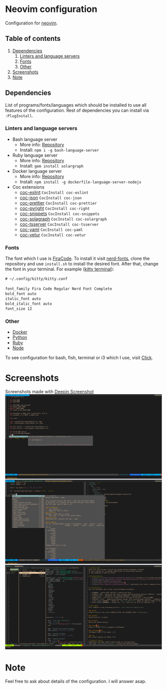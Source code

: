 # Neovim configuration

Configuration for [neovim](https://neovim.io/).

## Table of contents

1. [Dependencies](#dependencies)
    1. [Linters and language servers](#linters-and-language-servers)
    2. [Fonts](#fonts)
    3. [Other](#other)
2. [Screenshots](#screenshots)
3. [Note](#note)

## Dependencies

List of programs/fonts/languages which should be installed to use all features of the configuration. Rest of dependencies you can install via `:PlugInstall`.

### Linters and language servers

- Bash language server
  - More info: [Repository](https://github.com/mads-hartmann/bash-language-server)
  - Install: `npm i -g bash-language-server`
- Ruby language server
  - More info: [Repository](https://github.com/castwide/solargraph)
  - Install: `gem install solargraph`
- Docker language server
  - More info: [Repository](https://github.com/rcjsuen/dockerfile-language-server-nodejs)
  - Install: `npm install -g dockerfile-language-server-nodejs`
- Coc extensions
  - [coc-eslint](https://github.com/neoclide/coc-eslint) `CocInstall coc-eslint`
  - [coc-json](https://github.com/neoclide/coc-json) `CocInstall coc-json`
  - [coc-prettier](https://github.com/neoclide/coc-prettier) `CocInstall coc-prettier`
  - [coc-pyright](https://github.com/fannheyward/coc-pyright) `CocInstall coc-right`
  - [coc-snippets](https://github.com/neoclide/coc-snippets) `CocInstall coc-snippets`
  - [coc-solagraph](https://github.com/neoclide/coc-solagraph) `CocInstall coc-solargraph`
  - [coc-tsserver](https://github.com/neoclide/coc-tsserver) `CocInstall coc-tsserver`
  - [coc-yaml](https://github.com/neoclide/coc-yaml) `CocInstall coc-yaml`
  - [coc-vetur](https://github.com/neoclide/coc-vetur) `CocInstall coc-vetur`


### Fonts
The font which I use is [FiraCode](https://github.com/ryanoasis/nerd-fonts/tree/master/patched-fonts/FiraCode).
To install it visit [nerd-fonts](https://github.com/ryanoasis/nerd-fonts#font-installation), clone the repository and
use `install.sh` to install the desired font. After that, change the font in your terminal. For example ([kitty terminal](https://github.com/kovidgoyal/kitty)):
```
# ~/.config/kitty/kitty.conf

font_family Fira Code Regular Nerd Font Complete
bold_font auto
italic_font auto
bold_italic_font auto
font_size 12
```

### Other
- [Docker](https://www.docker.com/)
- [Python](https://www.python.org/)
- [Ruby](https://www.ruby-lang.org/en/)
- [Node](https://nodejs.org/en/)

To see configuration for bash, fish, terminal or i3 which I use, visit [Click](https://github.com/pjezusek/dotfiles-archlinux).

# Screenshots
Screenshots made with [Deepin Screenshot](https://www.deepin.org/en/original/deepin-screenshot/)
![Screenshot 1](images/screenshot_1.png)
![Screenshot 2](images/screenshot_2.png)
![Screenshot 3](images/screenshot_3.png)

# Note
Feel free to ask about details of the configuration. I will answer asap.
